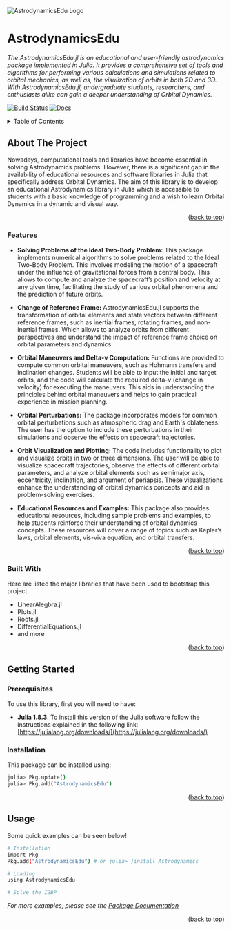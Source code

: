 ![AstrodynamicsEdu Logo]([https://www.dropbox.com/s/avv0cej5t5ljp8e/LogoAstrodynamicsEdu.png?dl=0](https://www.dropbox.com/s/h2cu7xa3gi58qch/AnomaliesDiagram.png?dl=0))

# AstrodynamicsEdu
_The AstrodynamicsEdu.jl is an educational and user-friendly astrodynamics package implemented in Julia. It provides a comprehensive set of tools and algorithms for performing various calculations and simulations related to orbital mechanics, as well as, the visulization of orbits in both 2D and 3D. With AstrodynamicsEdu.jl, undergraduate students, researchers, and enthusiasts alike can gain a deeper understanding of Orbital Dynamics._

[![Build Status](https://github.com/AliciaSBa/Astrodynamics.jl/actions/workflows/CI.yml/badge.svg?branch=main)](https://github.com/AliciaSBa/Astrodynamics.jl/actions/workflows/CI.yml?query=branch%3Amain)
[![Docs](https://img.shields.io/badge/docs-latest-blue.svg)](https://aliciasba.github.io/AstrodynamicsEdu.jl/)

<!-- TABLE OF CONTENTS -->
<details>
  <summary>Table of Contents</summary>
  <ol>
    <li>
      <a href="#about-the-project">About The Project</a>
      <ul>
        <li><a href="#features">Features</a></li>
        <li><a href="#built-with">Built With</a></li>
      </ul>
    </li>
    <li>
      <a href="#getting-started">Getting Started</a>
      <ul>
        <li><a href="#prerequisites">Prerequisites</a></li>
        <li><a href="#installation">Installation</a></li>
      </ul>
    </li>
    <li><a href="#usage">Usage</a></li>
  </ol>
</details>

<!-- ABOUT THE PROJECT -->
## About The Project

Nowadays, computational tools and libraries have become essential in solving Astrodynamics problems. However, there is a significant gap in the availability of educational resources and software libraries in Julia that specifically address Orbital Dynamics. The aim of this library is to develop an educational Astrodynamics library in Julia which is accessible to students with a basic knowledge of programming and a wish to learn Orbital Dynamics in a dynamic and visual way.


<p align="right">(<a href="#readme-top">back to top</a>)</p>

### Features

- **Solving Problems of the Ideal Two-Body Problem:** This package implements numerical algorithms to solve problems related to the Ideal Two-Body Problem. This involves modeling the motion of a spacecraft under the influence of gravitational forces from a central body. This allows to compute and analyze the spacecraft’s position and velocity at any given time, facilitating the study of various orbital phenomena and the prediction of future orbits.

- **Change of Reference Frame:** AstrodynamicsEdu.jl supports the transformation of orbital elements and state vectors between different reference frames, such as inertial frames, rotating frames, and non-inertial frames. Which allows to analyze orbits from different perspectives and understand the impact of reference frame choice on orbital parameters and dynamics.

- **Orbital Maneuvers and Delta-v Computation:** Functions are provided to compute common orbital maneuvers, such as Hohmann transfers and inclination changes. Students will be able to input the initial and target orbits, and the code will calculate the required delta-v (change in velocity) for executing the maneuvers. This aids in understanding the principles behind orbital maneuvers and helps to gain practical experience in mission planning.

- **Orbital Perturbations:** The package incorporates models for common orbital perturbations such as atmospheric drag and Earth's oblateness. The user has the option to include these perturbations in their simulations and observe the effects on spacecraft trajectories.

- **Orbit Visualization and Plotting:** The code includes functionality to plot and visualize orbits in two or three dimensions. The user will be able to visualize spacecraft trajectories, observe the effects of different orbital parameters, and analyze orbital elements such as semimajor axis, eccentricity, inclination, and argument of periapsis. These visualizations enhance the understanding of orbital dynamics concepts and aid in problem-solving exercises.

- **Educational Resources and Examples:** This package also provides educational resources, including sample problems and examples, to help students reinforce their understanding of orbital dynamics concepts. These resources will cover a range of topics such as Kepler’s laws, orbital elements, vis-viva equation, and orbital transfers.


<p align="right">(<a href="#readme-top">back to top</a>)</p>

### Built With
Here are listed the major libraries that have been used to bootstrap this project.
* LinearAlegbra.jl
* Plots.jl
* Roots.jl
* DifferentialEquations.jl
* and more

<p align="right">(<a href="#readme-top">back to top</a>)</p>



<!-- GETTING STARTED -->
## Getting Started

### Prerequisites

To use this library, first you will need to have:
* **Julia 1.8.3**. To install this version of the Julia software follow the instructions explained in the following link: [https://julialang.org/downloads/](https://julialang.org/downloads/)


### Installation

This package can be installed using:
  ```sh
  julia> Pkg.update()
  julia> Pkg.add("AstrodynamicsEdu")
  ```

<p align="right">(<a href="#readme-top">back to top</a>)</p>

<!-- USAGE EXAMPLES -->
## Usage

Some quick examples can be seen below!
  ```sh
 # Installation
 import Pkg
 Pkg.add("AstrodynamicsEdu") # or julia> ]install Astrodynamics
 
  # Loading
  using AstrodynamicsEdu
  
  # Solve the I2BP 
  ```

_For more examples, please see the [Package Documentation](https://example.com)_

<p align="right">(<a href="#readme-top">back to top</a>)</p>
